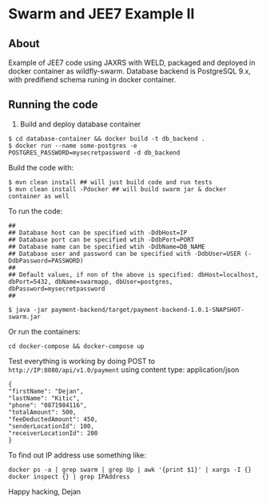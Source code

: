 # Swarm and JEE7 Example II

## About

Example of JEE7 code using JAXRS with WELD, packaged and deployed in docker container as wildfly-swarm.
Database backend is PostgreSQL 9.x, with predifiend schema runing in docker container.

## Running the code

1. Build and deploy database container

```
$ cd database-container && docker build -t db_backend . 
$ docker run --name some-postgres -e POSTGRES_PASSWORD=mysecretpassword -d db_backend
```
Build the code with:
```
$ mvn clean install ## will just build code and run tests
$ mvn clean install -Pdocker ## will build swarm jar & docker container as well
```

To run the code:
```
## 
## Database host can be specified with -DdbHost=IP
## Database port can be specified wtih -DdbPort=PORT
## Database name can be specified wtih -DdbName=DB_NAME
## Database user and password can be specified with -DdbUser=USER (-DdbPassword=PASSWORD)
##
## Default values, if non of the above is specified: dbHost=localhost, dbPort=5432, dbName=swarmapp, dbUser=postgres, dbPassword=mysecretpassword
##

$ java -jar payment-backend/target/payment-backend-1.0.1-SNAPSHOT-swarm.jar
```

Or run the containers:
```
cd docker-compose && docker-compose up
```

Test everything is working by doing POST to ```http://IP:8080/api/v1.0/payment``` using content type: application/json

```
{
"firstName": "Dejan",
"lastName": "Kitic",
"phone": "0871984116",
"totalAmount": 500,
"feeDeductedAmount": 450,
"senderLocationId": 100,
"receiverLocationId": 200
}

```

To find out IP address use something like:
```
docker ps -a | grep swarm | grep Up | awk '{print $1}' | xargs -I {} docker inspect {} | grep IPAddress

```



Happy hacking,
Dejan